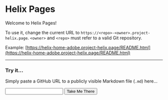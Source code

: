 # Helix Pages

Welcome to Helix Pages!

To use it, change the current URL to `https://<repo>-<owner>.project-helix.page`.
`<owner>` and `<repo>` must refer to a valid Git repository.

Example: [https://helix-home-adobe.project-helix.page/README.html](https://helix-home-adobe.project-helix.page/README.html)

---

### Try it...
Simply paste a GitHub URL to a publicly visible Markdown file (`.md`) here...

<script>
function takeMeThere() {
    const giturl = document.getElementById('giturl').value;
    const resegs = /(?<!\?.+)(?<=\/)[\w-]+(?=[/\r\n?]|$)/g;
    const segments = [...giturl.matchAll(resegs)];
    const user = segments[0][0];
    const repo = segments[1][0];
    const branch = segments[3][0];
    let separator = '-';

    const path = giturl.substr(segments[3].index + branch.length, giturl.length - (segments[3].index + branch.length) - 3);
    if (user.indexOf('-') >= 0 || branch != 'master') {
        separator = '--';
    }
    const branchprefix= (branch == 'master' ? '' : branch+separator);
    const url = `https://${branchprefix}${repo}${separator}${user}.project-helix.page${path}.html`;
    window.location=url;
}
</script>
<input type="text" id="giturl">
<button onclick="takeMeThere()">Take Me There</button>